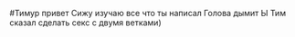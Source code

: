 #Тимур привет
Сижу изучаю все что ты написал
Голова дымит
Ы
Тим сказал сделать секс с двумя ветками)